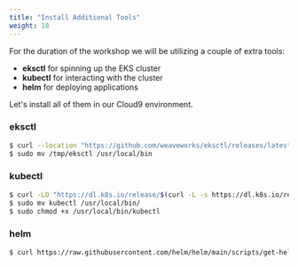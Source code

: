 ```yaml
---
title: "Install Additional Tools"
weight: 18
---
```


For the duration of the workshop we will be utilizing a couple of extra tools:

- **eksctl** for spinning up the EKS cluster
- **kubectl** for interacting with the cluster
- **helm** for deploying applications

Let's install all of them in our Cloud9 environment.

### eksctl

```bash
$ curl --location "https://github.com/weaveworks/eksctl/releases/latest/download/eksctl_$(uname -s)_amd64.tar.gz" | tar xz -C /tmp
$ sudo mv /tmp/eksctl /usr/local/bin
```

### kubectl

```bash
$ curl -LO "https://dl.k8s.io/release/$(curl -L -s https://dl.k8s.io/release/stable.txt)/bin/linux/amd64/kubectl"
$ sudo mv kubectl /usr/local/bin/
$ sudo chmod +x /usr/local/bin/kubectl
```

### helm

```bash
$ curl https://raw.githubusercontent.com/helm/helm/main/scripts/get-helm-3 | bash
```
